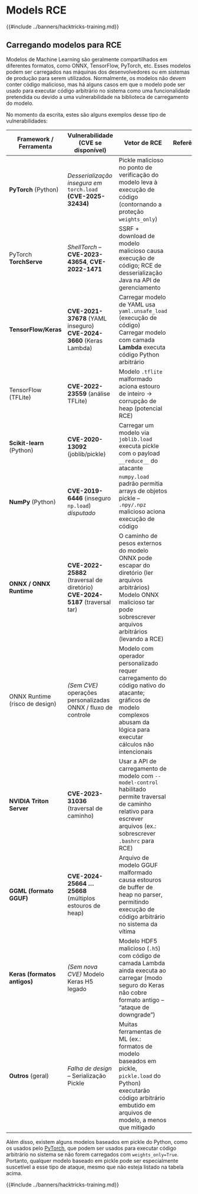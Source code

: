 # Models RCE

{{#include ../banners/hacktricks-training.md}}

## Carregando modelos para RCE

Modelos de Machine Learning são geralmente compartilhados em diferentes formatos, como ONNX, TensorFlow, PyTorch, etc. Esses modelos podem ser carregados nas máquinas dos desenvolvedores ou em sistemas de produção para serem utilizados. Normalmente, os modelos não devem conter código malicioso, mas há alguns casos em que o modelo pode ser usado para executar código arbitrário no sistema como uma funcionalidade pretendida ou devido a uma vulnerabilidade na biblioteca de carregamento do modelo.

No momento da escrita, estes são alguns exemplos desse tipo de vulnerabilidades:

| **Framework / Ferramenta**  | **Vulnerabilidade (CVE se disponível)**                                                                                       | **Vetor de RCE**                                                                                                                        | **Referências**                               |
|------------------------------|-------------------------------------------------------------------------------------------------------------------------------|----------------------------------------------------------------------------------------------------------------------------------------|----------------------------------------------|
| **PyTorch** (Python)        | *Desserialização insegura em* `torch.load` **(CVE-2025-32434)**                                                             | Pickle malicioso no ponto de verificação do modelo leva à execução de código (contornando a proteção `weights_only`)                     | |
| PyTorch **TorchServe**      | *ShellTorch* – **CVE-2023-43654**, **CVE-2022-1471**                                                                         | SSRF + download de modelo malicioso causa execução de código; RCE de desserialização Java na API de gerenciamento                        | |
| **TensorFlow/Keras**        | **CVE-2021-37678** (YAML inseguro) <br> **CVE-2024-3660** (Keras Lambda)                                                    | Carregar modelo de YAML usa `yaml.unsafe_load` (execução de código) <br> Carregar modelo com camada **Lambda** executa código Python arbitrário | |
| TensorFlow (TFLite)         | **CVE-2022-23559** (análise TFLite)                                                                                           | Modelo `.tflite` malformado aciona estouro de inteiro → corrupção de heap (potencial RCE)                                             | |
| **Scikit-learn** (Python)   | **CVE-2020-13092** (joblib/pickle)                                                                                            | Carregar um modelo via `joblib.load` executa pickle com o payload `__reduce__` do atacante                                              | |
| **NumPy** (Python)          | **CVE-2019-6446** (inseguro `np.load`) *disputado*                                                                           | `numpy.load` padrão permitia arrays de objetos pickle – `.npy/.npz` malicioso aciona execução de código                                 | |
| **ONNX / ONNX Runtime**     | **CVE-2022-25882** (traversal de diretório) <br> **CVE-2024-5187** (traversal tar)                                          | O caminho de pesos externos do modelo ONNX pode escapar do diretório (ler arquivos arbitrários) <br> Modelo ONNX malicioso tar pode sobrescrever arquivos arbitrários (levando a RCE) | |
| ONNX Runtime (risco de design) | *(Sem CVE)* operações personalizadas ONNX / fluxo de controle                                                               | Modelo com operador personalizado requer carregamento do código nativo do atacante; gráficos de modelo complexos abusam da lógica para executar cálculos não intencionais | |
| **NVIDIA Triton Server**    | **CVE-2023-31036** (traversal de caminho)                                                                                     | Usar a API de carregamento de modelo com `--model-control` habilitado permite traversal de caminho relativo para escrever arquivos (ex.: sobrescrever `.bashrc` para RCE) | |
| **GGML (formato GGUF)**     | **CVE-2024-25664 … 25668** (múltiplos estouros de heap)                                                                      | Arquivo de modelo GGUF malformado causa estouros de buffer de heap no parser, permitindo execução de código arbitrário no sistema da vítima | |
| **Keras (formatos antigos)** | *(Sem nova CVE)* Modelo Keras H5 legado                                                                                       | Modelo HDF5 malicioso (`.h5`) com código de camada Lambda ainda executa ao carregar (modo seguro do Keras não cobre formato antigo – “ataque de downgrade”) | |
| **Outros** (geral)          | *Falha de design* – Serialização Pickle                                                                                       | Muitas ferramentas de ML (ex.: formatos de modelo baseados em pickle, `pickle.load` do Python) executarão código arbitrário embutido em arquivos de modelo, a menos que mitigado | |

Além disso, existem alguns modelos baseados em pickle do Python, como os usados pelo [PyTorch](https://github.com/pytorch/pytorch/security), que podem ser usados para executar código arbitrário no sistema se não forem carregados com `weights_only=True`. Portanto, qualquer modelo baseado em pickle pode ser especialmente suscetível a esse tipo de ataque, mesmo que não esteja listado na tabela acima.

{{#include ../banners/hacktricks-training.md}}
